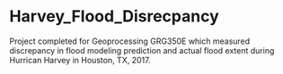 # Harvey_Flood_Disrecpancy
Project completed for Geoprocessing GRG350E which measured discrepancy in flood modeling prediction and actual flood extent during Hurrican Harvey in Houston, TX, 2017.
